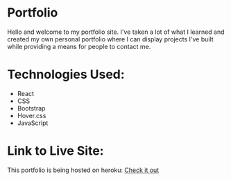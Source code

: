# Portfolio

Hello and welcome to my portfolio site. I've taken a lot of what I learned and created my own personal portfolio where I can display projects I've built while providing a means for people to contact me. 

# Technologies Used:
* React
* CSS
* Bootstrap
* Hover.css
* JavaScript

# Link to Live Site:
This portfolio is being hosted on heroku: [Check it out](https://secret-gorge-72740.herokuapp.com/)
